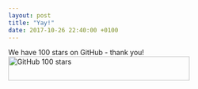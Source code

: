 ```yaml
---
layout: post
title: "Yay!"
date: 2017-10-26 22:40:00 +0100
---
```


We have 100 stars on GitHub - thank you!<br/>
<a href="https://github.com/{{ site.github }}"><img class="img-shad img-fluid"
src="{{ site.baseurl}}/images/boxes-github-100stars.png" width="366" height="49" alt="GitHub 100 stars" /></a>
